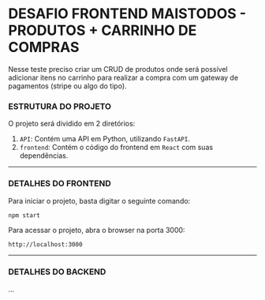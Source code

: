 # DESAFIO FRONTEND MAISTODOS - PRODUTOS + CARRINHO DE COMPRAS
Nesse teste preciso criar um CRUD de produtos onde será possível adicionar itens no carrinho para realizar a compra com um gateway de pagamentos (stripe ou algo do tipo).

### ESTRUTURA DO PROJETO
O projeto será dividido em 2 diretórios:
1. `API`: Contém uma API em Python, utilizando `FastAPI`.
2. `frontend`: Contém o código do frontend em `React` com suas dependências.

---

### DETALHES DO FRONTEND
Para iniciar o projeto, basta digitar o seguinte comando:
```bash
npm start
```

Para acessar o projeto, abra o browser na porta 3000:
```
http://localhost:3000
```


---

### DETALHES DO BACKEND
...